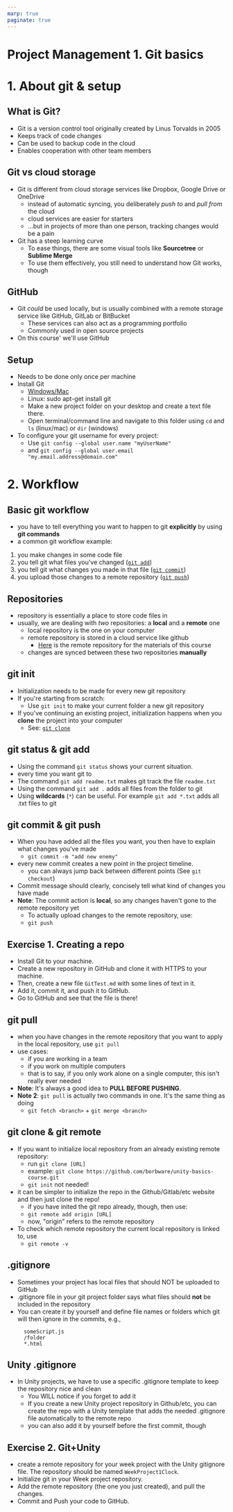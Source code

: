 ```yaml
---
marp: true
paginate: true
---
```

<!-- headingDivider: 3 -->
<!-- class: invert -->

# Project Management 1. Git basics

# 1. About git & setup
## What is Git?

* Git is a version control tool originally created by Linus Torvalds in 2005
* Keeps track of code changes
* Can be used to backup code in the cloud
* Enables cooperation with other team members

## Git vs cloud storage

* Git is different from cloud storage services like Dropbox, Google Drive or OneDrive
  * instead of automatic syncing, you deliberately *push to* and *pull from* the cloud
  * cloud services are easier for starters
  * ...but in projects of more than one person, tracking changes would be a pain
* Git has a steep learning curve
	* To ease things, there are some visual tools like **Sourcetree** or **Sublime Merge**
	* To use them effectively, you still need to understand how Git works, though

## GitHub

* Git *could* be used locally, but is usually combined with a remote storage service like GitHub, GitLab or BitBucket
  * These services can also act as a programming portfolio
  * Commonly used in open source projects
* On this course' we'll use GitHub

## Setup

* Needs to be done only once per machine
* Install Git
  * [Windows/Mac](https://git-scm.com)
  * Linux: sudo apt-get install git 
  * Make a new project folder on your desktop and create a text file there.
  * Open terminal/command line and navigate to this folder using `cd` and `ls` (linux/mac) or `dir` (windows)
* To configure your git username for every project:
  * Use `git config --global user.name "myUserName"`
  * and `git config --global user.email "my.email.address@domain.com"`

# 2. Workflow

## Basic git workflow

* you have to tell everything you want to happen to git **explicitly** by using **git commands**
* a common git workflow example:
 1) you make changes in some code file
 2) you tell git what files you've changed ([`git add`](#git-status--git-add))
 3) you tell git what changes you made in that file ([`git commit`](#git-commit--git-push))
 4) you upload those changes to a remote repository ([`git push`](#git-commit--git-push))

## Repositories

* repository is essentially a place to store code files in
* usually, we are dealing with *two* repositories: a **local** and a **remote** one
  * local repository is the one on your computer
  * remote repository is stored in a cloud service like github
    * [Here](https://github.com/borbware/unity-basics-course) is the remote repository for the materials of this course
  * changes are synced between these two repositories **manually**
## git init

* Initialization needs to be made for every new git repository
* If you're starting from scratch:
  * Use `git init` to make your current folder a new git repository
* If you've continuing an existing project, initialization happens when you **clone** the project into your computer
  * See: [`git clone`](#git-clone--git-remote)
## git status & git add

* Using the command `git status` shows your current situation.
* every time you want git to 
* The command `git add readme.txt` makes git track the file `readme.txt`
* Using the command `git add .` adds all files from the folder to git
* Using **wildcards** (`*`) can be useful. For example `git add *.txt` adds all .txt files to git
## git commit & git push

* When you have added all the files you want, you then have to explain what changes you've made
  * `git commit -m "add new enemy"`
* every new commit creates a new point in the project timeline.
  * you can always jump back between different points (See `git checkout`)
* Commit message should clearly, concisely tell what kind of changes you have made
* **Note**: The commit action is **local**, so any changes haven't gone to the remote repository yet
  * To actually upload changes to the remote repository, use: 
  * `git push`

## Exercise 1. Creating a repo
<!-- _backgroundColor: teal -->
* Install Git to your machine.
* Create a new repository in GitHub and clone it with HTTPS to your machine.
* Then, create a new file `GitTest.md` with some lines of text in it.
* Add it, commit it, and push it to GitHub.
* Go to GitHub and see that the file is there!

## git pull

* when you have changes in the remote repository that you want to apply in the local repository, use `git pull`
* use cases:
  * if you are working in a team
  * if you work on multiple computers
  * that is to say, if you only work alone on a single computer, this isn't really ever needed
* **Note**: It's always a good idea to **PULL BEFORE PUSHING**.
* **Note 2**: `git pull` is actually two commands in one. It's the same thing as doing
  * `git fetch <branch>` + `git merge <branch>`
## git clone & git remote

* If you want to initialize local repository from an already existing remote repository:
  * run `git clone [URL]`
  * example: `git clone https://github.com/borbware/unity-basics-course.git`
  * `git init` not needed!
* it can be simpler to initialize the repo in the Github/Gitlab/etc website and then just clone the repo!
  * if you have inited the git repo already, though, then use:
  * `git remote add origin [URL]`
  * now, "origin" refers to the remote repository
* To check which remote repository the current local repository is linked to, use 
  * `git remote -v`

## .gitignore

* Sometimes your project has local files that should NOT be uploaded to GitHub 
* .gitignore file in your git project folder says what files should **not** be included in the repository
* You can create it by yourself and define file names or folders which git will then ignore in the commits, e.g.,
  ```console
    someScript.js
    /folder
    *.html
  ```
## Unity .gitignore

* In Unity projects, we have to use a specific .gitignore template to keep the repository nice and clean
  * You WILL notice if you forget to add it
  * If you create a new Unity project repository in Github/etc, you can create the repo with a Unity template that adds the needed .gitignore file automatically to the remote repo
  * you can also add it by yourself before the first commit, though



## Exercise 2. Git+Unity
<!-- backgroundColor: teal -->

* create a remote repository for your week project with the Unity gitignore file. The repository should be named `WeekProject1Clock`.
* Initialize git in your Week project repository.
* Add the remote repository (the one you just created), and pull the changes.
* Commit and Push your code to GitHub.